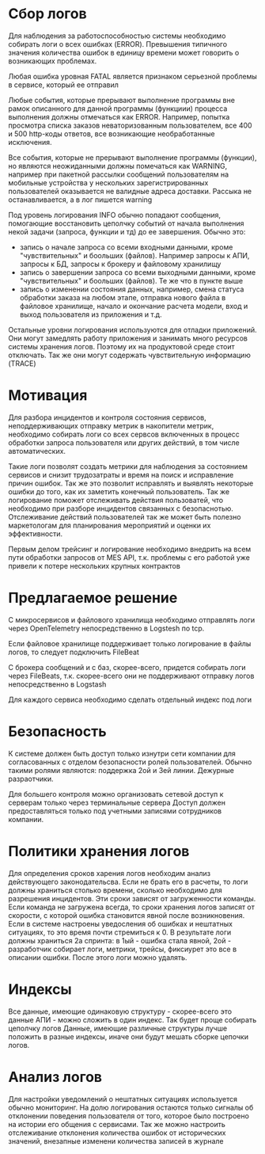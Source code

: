 # Сбор логов

Для наблюдения за работоспособностью системы необходимо собирать логи о всех ошибках (ERROR). Превышения типичного значения количества ошибок в единицу времени может говорить о возникающих проблемах.

Любая ошибка уровная FATAL является признаком серьезной проблемы в сервисе, который ее отправил

Любые события, которые прерывают выполнение программы вне рамок описанного для данной программы (функциии) процесса выполнения должны отмечаться как ERROR. Например, попытка просмотра списка заказов неваторизованным пользователем, все 400 и 500 http-коды ответов, все возникающие необработанные исключения.

Все события, которые не прерывают выполнение программы (функции), но являются неожиданными должны помечаться как WARNING, например при пакетной рассылки сообщений пользователям на мобильные устройства у нескольких зарегистрированных пользователей оказывается не валидные адреса доставки. Рассыка не останавливается, а в лог пишется warning

Под уровень логирования INFO обычно попадают сообщения, помогающие восстановить цеполчку событий от начала выполнения некой задачи (запроса, функции и тд) до ее завершения. Обычно это:
- запись о начале запроса со всеми входными данными, кроме "чувствительных" и боольших (файлов). Например запросы к АПИ, запросы к БД, запросы к брокеру и файловому хранилищу
- запись о завершении запроса со всеми выходными данными, кроме "чувствительных" и боольших (файлов). Те же что в пункте выше
- запись о изменении состояния данных, например, смена статуса обработки заказа на любом этапе, отправка нового файла в файловое хранилище, начало и окончание расчета модели, вход и выход пользователя из приложения и т.д.

Остальные уровни логирования используются для отладки приложений. Они могут замедлять работу приложения и занимать много ресурсов системы хранения логов. Поэтому их на продуктовой среде стоит отключать. Так же они могут содержать чувствительную информацию (TRACE)

# Мотивация 

Для разбора инцидентов и контроля состояния сервисов, неподдерживающих отправку метрик в накопители метрик, необходимо собирать логи со всех сервсов включенных в процесс обработки запроса пользователя или других действий, в том числе автоматических.

Такие логи позволят создать метрики для наблюдения за состоянием сервисов и снизит трудозатраты и время на поиск и исправление причин ошибок. Так же это позволит исправлять и выявлять некоторые ошибки до того, как их заметить конечный пользователь. Так же логирование поможет отслеживать действия пользоватей, что необходимо при разборе инцидентов связанных с  безопаснотью. Отслеживание действий пользователей так же может быть полезно маркетологам для планирования мероприятий и оценки их эффективности.

Первым делом трейсинг и логирование необходимо внедрить на всем пути обработки запросов от MES API, т.к. проблемы с его работой уже привели к потере нескольких крупных контрактов

# Предлагаемое решение

С микросервисов и файлового хранилища необходимо отправлять логи через OpenTelemetry непосредственно в Logstesh по tcp. 

Если файловое хранилище поддерживает только логирование в файлы логов, то следует подключить FileBeat

С брокера сообщений и с баз, скорее-всего, придется собирать логи через FileBeats, т.к. скорее-всего они не поддерживают отправку логов непосредственно в Logstash

Для каждого сервиса необходимо сделать отдельный индекс под логи

# Безопасность

К системе  должен быть доступ только изнутри сети компании для согласованных с отделом безопасности ролей пользователей. Обычно такими ролями являются: поддержка 2ой и 3ей линии. Дежурные разраотчики.

Для большего контроля можно организовать сетевой доступ к серверам только через терминальные сервера Доступ должен предоставляться только под учетными записями сотрудников компании.

# Политики хранения логов

Для определения сроков харения логов необходим анализ действующего законодательсва. Если не брать его в расчеты, то логи должны храниться столько времени, сколько необходимо для разрешения инцидентов. Эти сроки зависят от загруженности команды. Если команда не загружена всегда, то сроки хранения логов записят от скорости, с которой ошибка становится явной после возникновения. Если в системе настроены уведосления об ошибках и нештатных ситуациях, то это время почти стремиться к 0. В результате логи должны храниться 2а спринта: в 1ый - ошибка стала явной, 2ой - разработчик собирает логи, метрики, трейсы, фиксиурет это все в описании ошибки. После этого логи можно удалять.

# Индексы

Все данные, имеющие одинаковую структуру - скорее-всего это данные АПИ - можно сложить в один индекс. Так будет проще собирать цеполчку логов
Данные, имеющие различные структуры лучше положить в разные индексы, иначе они будут мешать сборке цепочки логов.

# Анализ логов

Для настройки уведомлений о нештатных ситуациях используется обычно мониторинг. На долю логирования остаются только сигналы об отклонении поведения пользователя от того, которое было построено на истории его общения с сервисами. Так же можно настроить отслеживание отклонения количества ошибок от исторических значений, внезапные изменени количества записей в журнале